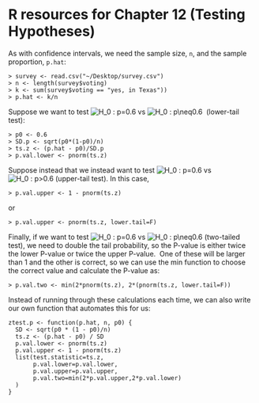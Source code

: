 # R resources for Chapter 12 (Testing Hypotheses)

As with confidence intervals, we need the sample size, `n`, and the sample proportion, `p.hat`:

	> survey <- read.csv("~/Desktop/survey.csv")
	> n <- length(survey$voting)
	> k <- sum(survey$voting == "yes, in Texas"))  
	> p.hat <- k/n

Suppose we want to test ![H_0 : p=0.6](http://chart.apis.google.com/chart?cht=tx&chl=p=0.6) vs ![H_0 : p\\neq0.6](http://chart.apis.google.com/chart?cht=tx&chl=p<0.6)  (lower-tail test): 

	> p0 <- 0.6
	> SD.p <- sqrt(p0*(1-p0)/n)
	> ts.z <- (p.hat - p0)/SD.p
	> p.val.lower <- pnorm(ts.z)

Suppose instead that we instead want to test ![H_0 : p=0.6](http://chart.apis.google.com/chart?cht=tx&chl=p=0.6) vs ![H_0 : p>0.6](http://chart.apis.google.com/chart?cht=tx&chl=p>0.6) (upper-tail test). In this case,

	> p.val.upper <- 1 - pnorm(ts.z)
	
or
	
	> p.val.upper <- pnorm(ts.z, lower.tail=F)
	
Finally, if we want to test ![H_0 : p=0.6](http://chart.apis.google.com/chart?cht=tx&chl=p=0.6) vs ![H_0 : p\\neq0.6](http://chart.apis.google.com/chart?cht=tx&chl=p\neq0.6) (two-tailed test), we need to double the tail probability, so the P-value is either twice the lower P-value or twice the upper P-value.  One of these will be larger than 1 and the other is correct, so we can use the min function to choose the correct value and calculate the P-value as:

	> p.val.two <- min(2*pnorm(ts.z), 2*(pnorm(ts.z, lower.tail=F))

Instead of running through these calculations each time, we can also write our own function that automates this for us:

	ztest.p <- function(p.hat, n, p0) {  
	  SD <- sqrt(p0 * (1 - p0)/n)
	  ts.z <- (p.hat - p0) / SD  
	  p.val.lower <- pnorm(ts.z)  
	  p.val.upper <- 1 - pnorm(ts.z)   
	  list(test.statistic=ts.z,  
	       p.val.lower=p.val.lower,  
	       p.val.upper=p.val.upper,  
	       p.val.two=min(2*p.val.upper,2*p.val.lower)  
	  )  
	}
